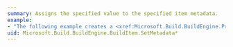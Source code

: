 ```yaml
---
summary: Assigns the specified value to the specified item metadata.
example:
- "The following example creates a <xref:Microsoft.Build.BuildEngine.Project> object and uses the <xref:Microsoft.Build.BuildEngine.Project.LoadXml%2A> method to add content to the project. The <xref:Microsoft.Build.BuildEngine.BuildItem>, <xref:Microsoft.Build.BuildEngine.BuildItemGroup>, and <xref:Microsoft.Build.BuildEngine.BuildItemGroupCollection> classes are used to add, remove, and change items in the project.  \n  \n [!code-csharp[msbuild_AddNewItem#1](~/samples/snippets/csharp/VS_Snippets_Misc/msbuild_AddNewItem/CS/Program.cs#1)]\n [!code-vb[msbuild_AddNewItem#1](~/samples/snippets/visualbasic/VS_Snippets_Misc/msbuild_AddNewItem/VB/Module1.vb#1)]"
uid: Microsoft.Build.BuildEngine.BuildItem.SetMetadata*
---
```

